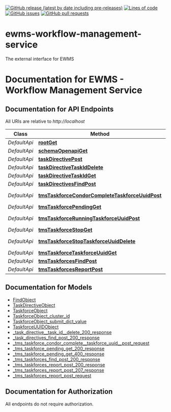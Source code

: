 <!--- Top of README Badges (automated) --->
[![GitHub release (latest by date including pre-releases)](https://img.shields.io/github/v/release/Observation-Management-Service/ewms-workflow-management-service?include_prereleases)](https://github.com/Observation-Management-Service/ewms-workflow-management-service/) [![Lines of code](https://img.shields.io/tokei/lines/github/Observation-Management-Service/ewms-workflow-management-service)](https://github.com/Observation-Management-Service/ewms-workflow-management-service/) [![GitHub issues](https://img.shields.io/github/issues/Observation-Management-Service/ewms-workflow-management-service)](https://github.com/Observation-Management-Service/ewms-workflow-management-service/issues?q=is%3Aissue+sort%3Aupdated-desc+is%3Aopen) [![GitHub pull requests](https://img.shields.io/github/issues-pr/Observation-Management-Service/ewms-workflow-management-service)](https://github.com/Observation-Management-Service/ewms-workflow-management-service/pulls?q=is%3Apr+sort%3Aupdated-desc+is%3Aopen) 
<!--- End of README Badges (automated) --->
# ewms-workflow-management-service
The external interface for EWMS

<!--- Top of README openapi docs (automated) --->
# Documentation for EWMS - Workflow Management Service

<a name="documentation-for-api-endpoints"></a>
## Documentation for API Endpoints

All URIs are relative to *http://localhost*

| Class | Method | HTTP request | Description |
|------------ | ------------- | ------------- | -------------|
| *DefaultApi* | [**rootGet**](Apis/DefaultApi.md#rootget) | **GET** / |  |
*DefaultApi* | [**schemaOpenapiGet**](Apis/DefaultApi.md#schemaopenapiget) | **GET** /schema/openapi |  |
*DefaultApi* | [**taskDirectivePost**](Apis/DefaultApi.md#taskdirectivepost) | **POST** /task/directive |  |
*DefaultApi* | [**taskDirectiveTaskIdDelete**](Apis/DefaultApi.md#taskdirectivetaskiddelete) | **DELETE** /task/directive/{task_id} |  |
*DefaultApi* | [**taskDirectiveTaskIdGet**](Apis/DefaultApi.md#taskdirectivetaskidget) | **GET** /task/directive/{task_id} |  |
*DefaultApi* | [**taskDirectivesFindPost**](Apis/DefaultApi.md#taskdirectivesfindpost) | **POST** /task/directives/find |  |
*DefaultApi* | [**tmsTaskforceCondorCompleteTaskforceUuidPost**](Apis/DefaultApi.md#tmstaskforcecondorcompletetaskforceuuidpost) | **POST** /tms/taskforce/condor-complete/{taskforce_uuid} |  |
*DefaultApi* | [**tmsTaskforcePendingGet**](Apis/DefaultApi.md#tmstaskforcependingget) | **GET** /tms/taskforce/pending |  |
*DefaultApi* | [**tmsTaskforceRunningTaskforceUuidPost**](Apis/DefaultApi.md#tmstaskforcerunningtaskforceuuidpost) | **POST** /tms/taskforce/running/{taskforce_uuid} |  |
*DefaultApi* | [**tmsTaskforceStopGet**](Apis/DefaultApi.md#tmstaskforcestopget) | **GET** /tms/taskforce/stop |  |
*DefaultApi* | [**tmsTaskforceStopTaskforceUuidDelete**](Apis/DefaultApi.md#tmstaskforcestoptaskforceuuiddelete) | **DELETE** /tms/taskforce/stop/{taskforce_uuid} |  |
*DefaultApi* | [**tmsTaskforceTaskforceUuidGet**](Apis/DefaultApi.md#tmstaskforcetaskforceuuidget) | **GET** /tms/taskforce/{taskforce_uuid} |  |
*DefaultApi* | [**tmsTaskforcesFindPost**](Apis/DefaultApi.md#tmstaskforcesfindpost) | **POST** /tms/taskforces/find |  |
*DefaultApi* | [**tmsTaskforcesReportPost**](Apis/DefaultApi.md#tmstaskforcesreportpost) | **POST** /tms/taskforces/report |  |


<a name="documentation-for-models"></a>
## Documentation for Models

 - [FindObject](./Models/FindObject.md)
 - [TaskDirectiveObject](./Models/TaskDirectiveObject.md)
 - [TaskforceObject](./Models/TaskforceObject.md)
 - [TaskforceObject_cluster_id](./Models/TaskforceObject_cluster_id.md)
 - [TaskforceObject_submit_dict_value](./Models/TaskforceObject_submit_dict_value.md)
 - [TaskforceUUIDObject](./Models/TaskforceUUIDObject.md)
 - [_task_directive__task_id__delete_200_response](./Models/_task_directive__task_id__delete_200_response.md)
 - [_task_directives_find_post_200_response](./Models/_task_directives_find_post_200_response.md)
 - [_tms_taskforce_condor_complete__taskforce_uuid__post_request](./Models/_tms_taskforce_condor_complete__taskforce_uuid__post_request.md)
 - [_tms_taskforce_pending_get_200_response](./Models/_tms_taskforce_pending_get_200_response.md)
 - [_tms_taskforce_pending_get_400_response](./Models/_tms_taskforce_pending_get_400_response.md)
 - [_tms_taskforces_find_post_200_response](./Models/_tms_taskforces_find_post_200_response.md)
 - [_tms_taskforces_report_post_200_response](./Models/_tms_taskforces_report_post_200_response.md)
 - [_tms_taskforces_report_post_207_response](./Models/_tms_taskforces_report_post_207_response.md)
 - [_tms_taskforces_report_post_request](./Models/_tms_taskforces_report_post_request.md)


<a name="documentation-for-authorization"></a>
## Documentation for Authorization

All endpoints do not require authorization.
<!--- End of README openapi docs (automated) --->
